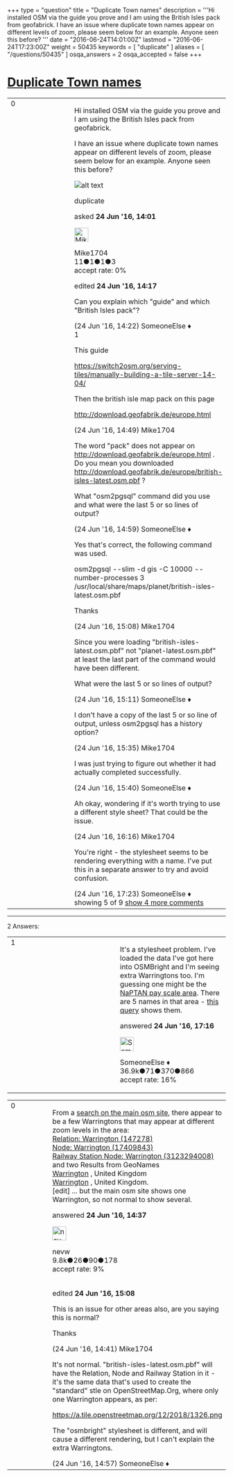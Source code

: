 +++
type = "question"
title = "Duplicate Town names"
description = '''Hi installed OSM via the guide you prove and I am using the British Isles pack from geofabrick.  I have an issue where duplicate town names appear on different levels of zoom, please seem below for an example. Anyone seen this before? '''
date = "2016-06-24T14:01:00Z"
lastmod = "2016-06-24T17:23:00Z"
weight = 50435
keywords = [ "duplicate" ]
aliases = [ "/questions/50435" ]
osqa_answers = 2
osqa_accepted = false
+++

<div class="headNormal">

# [Duplicate Town names](/questions/50435/duplicate-town-names)

</div>

<div id="main-body">

<div id="askform">

<table id="question-table" style="width:100%;">
<colgroup>
<col style="width: 50%" />
<col style="width: 50%" />
</colgroup>
<tbody>
<tr>
<td style="width: 30px; vertical-align: top"><div class="vote-buttons">
<span id="post-50435-upvote" class="ajax-command post-vote up" rel="nofollow" title="I like this post (click again to cancel)"> </span>
<div id="post-50435-score" class="post-score" title="current number of votes">
0
</div>
<span id="post-50435-downvote" class="ajax-command post-vote down" rel="nofollow" title="I dont like this post (click again to cancel)"> </span> <span id="favorite-mark" class="ajax-command favorite-mark" rel="nofollow" title="mark/unmark this question as favorite (click again to cancel)"> </span>
<div id="favorite-count" class="favorite-count">
&#10;</div>
</div></td>
<td><div id="item-right">
<div class="question-body">
<p>Hi installed OSM via the guide you prove and I am using the British Isles pack from geofabrick.</p>
<p>I have an issue where duplicate town names appear on different levels of zoom, please seem below for an example. Anyone seen this before?</p>
<p><img src="http://i64.tinypic.com/24m7whi.jpg" alt="alt text" /></p>
</div>
<div id="question-tags" class="tags-container tags">
<span class="post-tag tag-link-duplicate" rel="tag" title="see questions tagged &#39;duplicate&#39;">duplicate</span>
</div>
<div id="question-controls" class="post-controls">
&#10;</div>
<div class="post-update-info-container">
<div class="post-update-info post-update-info-user">
<p>asked <strong>24 Jun '16, 14:01</strong></p>
<img src="https://secure.gravatar.com/avatar/3148bcd7e636cb9da66405667a29691c?s=32&amp;d=identicon&amp;r=g" class="gravatar" width="32" height="32" alt="Mike1704&#39;s gravatar image" />
<p><span>Mike1704</span><br />
<span class="score" title="11 reputation points">11</span><span title="1 badges"><span class="badge1">●</span><span class="badgecount">1</span></span><span title="1 badges"><span class="silver">●</span><span class="badgecount">1</span></span><span title="3 badges"><span class="bronze">●</span><span class="badgecount">3</span></span><br />
<span class="accept_rate" title="Rate of the user&#39;s accepted answers">accept rate:</span> <span title="Mike1704 has no accepted answers">0%</span></p>
</img>
</div>
<div class="post-update-info post-update-info-edited">
<p><span> edited <strong>24 Jun '16, 14:17</strong> </span></p>
</div>
</div>
<div id="comments-container-50435" class="comments-container">
<span id="50436"></span>
<div id="comment-50436" class="comment">
<div id="post-50436-score" class="comment-score">
&#10;</div>
<div class="comment-text">
<p>Can you explain which "guide" and which "British Isles pack"?</p>
</div>
<div id="comment-50436-info" class="comment-info">
<span class="comment-age">(24 Jun '16, 14:22)</span> <span class="comment-user userinfo">SomeoneElse ♦</span>
</div>
</div>
<span id="50439"></span>
<div id="comment-50439" class="comment">
<div id="post-50439-score" class="comment-score">
1
</div>
<div class="comment-text">
<p>This guide</p>
<p><a href="https://switch2osm.org/serving-tiles/manually-building-a-tile-server-14-04/">https://switch2osm.org/serving-tiles/manually-building-a-tile-server-14-04/</a></p>
<p>Then the british isle map pack on this page</p>
<p><a href="http://download.geofabrik.de/europe.html">http://download.geofabrik.de/europe.html</a></p>
</div>
<div id="comment-50439-info" class="comment-info">
<span class="comment-age">(24 Jun '16, 14:49)</span> <span class="comment-user userinfo">Mike1704</span>
</div>
</div>
<span id="50441"></span>
<div id="comment-50441" class="comment">
<div id="post-50441-score" class="comment-score">
&#10;</div>
<div class="comment-text">
<p>The word "pack" does not appear on <a href="http://download.geofabrik.de/europe.html">http://download.geofabrik.de/europe.html</a> . Do you mean you downloaded <a href="http://download.geofabrik.de/europe/british-isles-latest.osm.pbf">http://download.geofabrik.de/europe/british-isles-latest.osm.pbf</a> ?</p>
<p>What "osm2pgsql" command did you use and what were the last 5 or so lines of output?</p>
</div>
<div id="comment-50441-info" class="comment-info">
<span class="comment-age">(24 Jun '16, 14:59)</span> <span class="comment-user userinfo">SomeoneElse ♦</span>
</div>
</div>
<span id="50442"></span>
<div id="comment-50442" class="comment">
<div id="post-50442-score" class="comment-score">
&#10;</div>
<div class="comment-text">
<p>Yes that's correct, the following command was used.</p>
<p>osm2pgsql --slim -d gis -C 10000 --number-processes 3 /usr/local/share/maps/planet/british-isles-latest.osm.pbf</p>
<p>Thanks</p>
</div>
<div id="comment-50442-info" class="comment-info">
<span class="comment-age">(24 Jun '16, 15:08)</span> <span class="comment-user userinfo">Mike1704</span>
</div>
</div>
<span id="50443"></span>
<div id="comment-50443" class="comment">
<div id="post-50443-score" class="comment-score">
&#10;</div>
<div class="comment-text">
<p>Since you were loading "british-isles-latest.osm.pbf" not "planet-latest.osm.pbf" at least the last part of the command would have been different.</p>
<p>What were the last 5 or so lines of output?</p>
</div>
<div id="comment-50443-info" class="comment-info">
<span class="comment-age">(24 Jun '16, 15:11)</span> <span class="comment-user userinfo">SomeoneElse ♦</span>
</div>
</div>
<span id="50444"></span>
<div id="comment-50444" class="comment not_top_scorer">
<div id="post-50444-score" class="comment-score">
&#10;</div>
<div class="comment-text">
<p>I don't have a copy of the last 5 or so line of output, unless osm2pgsql has a history option?</p>
</div>
<div id="comment-50444-info" class="comment-info">
<span class="comment-age">(24 Jun '16, 15:35)</span> <span class="comment-user userinfo">Mike1704</span>
</div>
</div>
<span id="50445"></span>
<div id="comment-50445" class="comment not_top_scorer">
<div id="post-50445-score" class="comment-score">
&#10;</div>
<div class="comment-text">
<p>I was just trying to figure out whether it had actually completed successfully.</p>
</div>
<div id="comment-50445-info" class="comment-info">
<span class="comment-age">(24 Jun '16, 15:40)</span> <span class="comment-user userinfo">SomeoneElse ♦</span>
</div>
</div>
<span id="50446"></span>
<div id="comment-50446" class="comment not_top_scorer">
<div id="post-50446-score" class="comment-score">
&#10;</div>
<div class="comment-text">
<p>Ah okay, wondering if it's worth trying to use a different style sheet? That could be the issue.</p>
</div>
<div id="comment-50446-info" class="comment-info">
<span class="comment-age">(24 Jun '16, 16:16)</span> <span class="comment-user userinfo">Mike1704</span>
</div>
</div>
<span id="50448"></span>
<div id="comment-50448" class="comment not_top_scorer">
<div id="post-50448-score" class="comment-score">
&#10;</div>
<div class="comment-text">
<p>You're right - the stylesheet seems to be rendering everything with a name. I've put this in a separate answer to try and avoid confusion.</p>
</div>
<div id="comment-50448-info" class="comment-info">
<span class="comment-age">(24 Jun '16, 17:23)</span> <span class="comment-user userinfo">SomeoneElse ♦</span>
</div>
</div>
</div>
<div id="comment-tools-50435" class="comment-tools">
<span class="comments-showing"> showing 5 of 9 </span> <a href="#" class="show-all-comments-link">show 4 more comments</a>
</div>
<div class="clear">
&#10;</div>
<div id="comment-50435-form-container" class="comment-form-container">
&#10;</div>
<div class="clear">
&#10;</div>
</div></td>
</tr>
</tbody>
</table>

------------------------------------------------------------------------

<div class="tabBar">

<span id="sort-top"></span>

<div class="headQuestions">

2 Answers:

</div>

</div>

<span id="50447"></span>

<div id="answer-container-50447" class="answer">

<table style="width:100%;">
<colgroup>
<col style="width: 50%" />
<col style="width: 50%" />
</colgroup>
<tbody>
<tr>
<td style="width: 30px; vertical-align: top"><div class="vote-buttons">
<span id="post-50447-upvote" class="ajax-command post-vote up" rel="nofollow" title="I like this post (click again to cancel)"> </span>
<div id="post-50447-score" class="post-score" title="current number of votes">
1
</div>
<span id="post-50447-downvote" class="ajax-command post-vote down" rel="nofollow" title="I dont like this post (click again to cancel)"> </span>
</div></td>
<td><div class="item-right">
<div class="answer-body">
<p>It's a stylesheet problem. I've loaded the data I've got here into OSMBright and I'm seeing extra Warringtons too. I'm guessing one might be the <a href="http://www.openstreetmap.org/way/38387597">NaPTAN pay scale area</a>. There are 5 names in that area - <a href="http://overpass-turbo.eu/s/gXV">this query</a> shows them.</p>
</div>
<div class="answer-controls post-controls">
&#10;</div>
<div class="post-update-info-container">
<div class="post-update-info post-update-info-user">
<p>answered <strong>24 Jun '16, 17:16</strong></p>
<img src="https://secure.gravatar.com/avatar/0bf1aa22f7f5e045b0eb8beb79fe7907?s=32&amp;d=identicon&amp;r=g" class="gravatar" width="32" height="32" alt="SomeoneElse&#39;s gravatar image" />
<p><span>SomeoneElse ♦</span><br />
<span class="score" title="36866 reputation points"><span>36.9k</span></span><span title="71 badges"><span class="badge1">●</span><span class="badgecount">71</span></span><span title="370 badges"><span class="silver">●</span><span class="badgecount">370</span></span><span title="866 badges"><span class="bronze">●</span><span class="badgecount">866</span></span><br />
<span class="accept_rate" title="Rate of the user&#39;s accepted answers">accept rate:</span> <span title="SomeoneElse has 228 accepted answers">16%</span></p>
</div>
</div>
<div id="comments-container-50447" class="comments-container">
&#10;</div>
<div id="comment-tools-50447" class="comment-tools">
&#10;</div>
<div class="clear">
&#10;</div>
<div id="comment-50447-form-container" class="comment-form-container">
&#10;</div>
<div class="clear">
&#10;</div>
</div></td>
</tr>
</tbody>
</table>

</div>

<span id="50437"></span>

<div id="answer-container-50437" class="answer">

<table style="width:100%;">
<colgroup>
<col style="width: 50%" />
<col style="width: 50%" />
</colgroup>
<tbody>
<tr>
<td style="width: 30px; vertical-align: top"><div class="vote-buttons">
<span id="post-50437-upvote" class="ajax-command post-vote up" rel="nofollow" title="I like this post (click again to cancel)"> </span>
<div id="post-50437-score" class="post-score" title="current number of votes">
0
</div>
<span id="post-50437-downvote" class="ajax-command post-vote down" rel="nofollow" title="I dont like this post (click again to cancel)"> </span>
</div></td>
<td><div class="item-right">
<div class="answer-body">
<p>From a <a href="https://www.openstreetmap.org/search?query=warrington%2C%20uk#map=12/53.4017/-2.5616">search on the main osm site</a>, there appear to be a few Warringtons that may appear at different zoom levels in the area:<br />
<a href="https://www.openstreetmap.org/relation/147278">Relation: Warrington (147278)</a><br />
<a href="https://www.openstreetmap.org/node/17409843#map=15/53.3906/-2.5942">Node: Warrington (17409843)</a><br />
<a href="https://www.openstreetmap.org/node/3123294008#map=15/53.3944/-2.5972">Railway Station Node: Warrington (3123294008)</a><br />
and two Results from GeoNames<br />
<a href="https://www.openstreetmap.org/#map=12/53.39254/-2.58024">Warrington</a> , United Kingdom<br />
<a href="https://www.openstreetmap.org/#map=12/53.41667/-2.58333">Warrington</a> , United Kingdom.<br />
[edit] ... but the main osm site shows one Warrington, so not normal to show several.</p>
</div>
<div class="answer-controls post-controls">
&#10;</div>
<div class="post-update-info-container">
<div class="post-update-info post-update-info-user">
<p>answered <strong>24 Jun '16, 14:37</strong></p>
<img src="https://secure.gravatar.com/avatar/e5674dd96938593e0af5130dfffe0f90?s=32&amp;d=identicon&amp;r=g" class="gravatar" width="32" height="32" alt="nevw&#39;s gravatar image" />
<p><span>nevw</span><br />
<span class="score" title="9843 reputation points"><span>9.8k</span></span><span title="26 badges"><span class="badge1">●</span><span class="badgecount">26</span></span><span title="90 badges"><span class="silver">●</span><span class="badgecount">90</span></span><span title="178 badges"><span class="bronze">●</span><span class="badgecount">178</span></span><br />
<span class="accept_rate" title="Rate of the user&#39;s accepted answers">accept rate:</span> <span title="nevw has 32 accepted answers">9%</span> </br></br></p>
</div>
<div class="post-update-info post-update-info-edited">
<p><span> edited <strong>24 Jun '16, 15:08</strong> </span></p>
</div>
</div>
<div id="comments-container-50437" class="comments-container">
<span id="50438"></span>
<div id="comment-50438" class="comment">
<div id="post-50438-score" class="comment-score">
&#10;</div>
<div class="comment-text">
<p>This is an issue for other areas also, are you saying this is normal?</p>
<p>Thanks</p>
</div>
<div id="comment-50438-info" class="comment-info">
<span class="comment-age">(24 Jun '16, 14:41)</span> <span class="comment-user userinfo">Mike1704</span>
</div>
</div>
<span id="50440"></span>
<div id="comment-50440" class="comment">
<div id="post-50440-score" class="comment-score">
&#10;</div>
<div class="comment-text">
<p>It's not normal. "british-isles-latest.osm.pbf" will have the Relation, Node and Railway Station in it - it's the same data that's used to create the "standard" stle on OpenStreetMap.Org, where only one Warrington appears, as per:</p>
<p><a href="https://a.tile.openstreetmap.org/12/2018/1326.png">https://a.tile.openstreetmap.org/12/2018/1326.png</a></p>
<p>The "osmbright" stylesheet is different, and will cause a different rendering, but I can't explain the extra Warringtons.</p>
</div>
<div id="comment-50440-info" class="comment-info">
<span class="comment-age">(24 Jun '16, 14:57)</span> <span class="comment-user userinfo">SomeoneElse ♦</span>
</div>
</div>
</div>
<div id="comment-tools-50437" class="comment-tools">
&#10;</div>
<div class="clear">
&#10;</div>
<div id="comment-50437-form-container" class="comment-form-container">
&#10;</div>
<div class="clear">
&#10;</div>
</div></td>
</tr>
</tbody>
</table>

</div>

<div class="paginator-container-left">

</div>

</div>

</div>

